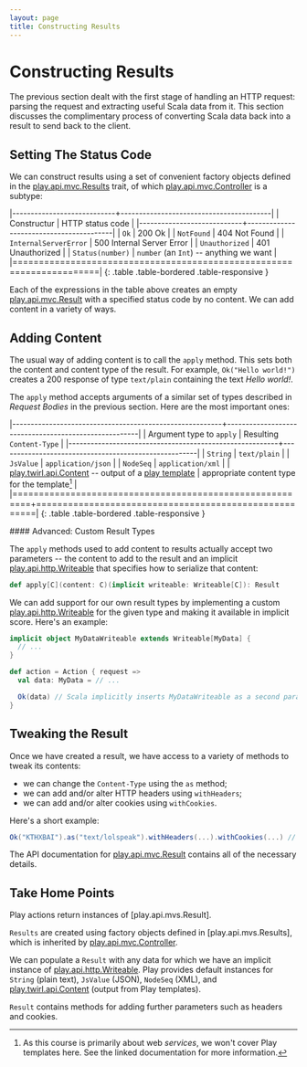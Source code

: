 ```yaml
---
layout: page
title: Constructing Results
---
```


# Constructing Results

The previous section dealt with the first stage of handling an HTTP request: parsing the request and extracting useful Scala data from it. This section discusses the complimentary process of converting Scala data back into a result to send back to the client.

## Setting The Status Code

We can construct results using a set of convenient factory objects defined in the [play.api.mvc.Results] trait, of which [play.api.mvc.Controller] is a subtype:

|----------------------------+-----------------------------------------|
| Constructur                | HTTP status code                        |
|----------------------------+-----------------------------------------|
| `Ok`                       | 200 Ok                                  |
| `NotFound`                 | 404 Not Found                           |
| `InternalServerError`      | 500 Internal Server Error               |
| `Unauthorized`             | 401 Unauthorized                        |
| `Status(number)`           | `number` (an `Int`) -- anything we want |
|======================================================================|
{: .table .table-bordered .table-responsive }

Each of the expressions in the table above creates an empty [play.api.mvc.Result] with a specified status code by no content. We can add content in a variety of ways.

[play.api.mvc.Results]:    https://www.playframework.com/documentation/2.3.x/api/scala/index.html#play.api.mvc.Results
[play.api.mvc.Controller]: https://www.playframework.com/documentation/2.3.x/api/scala/index.html#play.api.mvc.Controller
[play.api.mvc.Result]:     https://www.playframework.com/documentation/2.3.x/api/scala/index.html#play.api.mvc.Result

## Adding Content

The usual way of adding content is to call the `apply` method. This sets both the content and content type of the result. For example, `Ok("Hello world!")` creates a 200 response of type `text/plain` containing the text *Hello world!*.

The `apply` method accepts arguments of a similar set of types described in *Request Bodies* in the previous section. Here are the most important ones:

|---------------------------------------------------------+------------------------------------------------------|
| Argument type to `apply`                                | Resulting `Content-Type`                             |
|---------------------------------------------------------+------------------------------------------------------|
| `String`                                                | `text/plain`                                         |
| `JsValue`                                               | `application/json`                                   |
| `NodeSeq`                                               | `application/xml`                                    |
| [play.twirl.api.Content] -- output of a [play template] | appropriate content type for the template[^template] |
|=========================================================+======================================================|
{: .table .table-bordered .table-responsive }

[play.twirl.api.Content]: https://github.com/playframework/twirl/blob/master/api/src/main/scala/play/twirl/api/Content.scala
[play template]:          https://www.playframework.com/documentation/2.3.x/ScalaTemplates

[^template]: As this course is primarily about web *services*, we won't cover Play templates here. See the linked documentation for more information.

<div class="callout callout-warning">
#### Advanced: Custom Result Types

The `apply` methods used to add content to results actually accept two parameters -- the content to add to the result and an implicit [play.api.http.Writeable] that specifies how to serialize that content:

~~~ scala
def apply[C](content: C)(implicit writeable: Writeable[C]): Result
~~~

We can add support for our own result types by implementing a custom [play.api.http.Writeable] for the given type and making it available in implicit score. Here's an example:

~~~ scala
implicit object MyDataWriteable extends Writeable[MyData] {
  // ...
}

def action = Action { request =>
  val data: MyData = // ...

  Ok(data) // Scala implicitly inserts MyDataWriteable as a second parameter
}
~~~

[play.api.http.Writeable]: https://www.playframework.com/documentation/2.3.x/api/scala/index.html#play.api.http.Writeable
</div>

## Tweaking the Result

Once we have created a result, we have access to a variety of methods to tweak its contents:

 - we can change the `Content-Type` using the `as` method;
 - we can add and/or alter HTTP headers using `withHeaders`;
 - we can add and/or alter cookies using `withCookies`.

Here's a short example:

~~~ scala
Ok("KTHXBAI").as("text/lolspeak").withHeaders(...).withCookies(...) // etc...
~~~

The API documentation for [play.api.mvc.Result] contains all of the necessary details.

[play.api.mvc.Result]: https://www.playframework.com/documentation/2.3.x/api/scala/index.html#play.api.mvc.Result

## Take Home Points

Play actions return instances of [play.api.mvs.Result].

`Results` are created using factory objects defined in [play.api.mvs.Results], which is inherited by [play.api.mvc.Controller].

We can populate a `Result` with any data for which we have an implicit instance of [play.api.http.Writeable]. Play provides default instances for `String` (plain text), `JsValue` (JSON), `NodeSeq` (XML), and [play.twirl.api.Content] (output from Play templates).

`Result` contains methods for adding further parameters such as headers and cookies.

[play.api.mvc.Results]:    https://www.playframework.com/documentation/2.3.x/api/scala/index.html#play.api.mvc.Results
[play.api.mvc.Controller]: https://www.playframework.com/documentation/2.3.x/api/scala/index.html#play.api.mvc.Controller
[play.api.mvc.Result]:     https://www.playframework.com/documentation/2.3.x/api/scala/index.html#play.api.mvc.Result
[play.api.http.Writeable]: https://www.playframework.com/documentation/2.3.x/api/scala/index.html#play.api.http.Writeable
[play.twirl.api.Content]:  https://www.playframework.com/documentation/2.3.x/ScalaTemplates